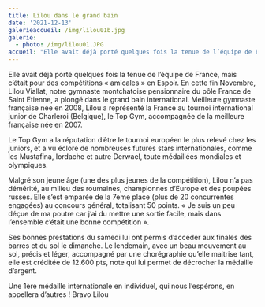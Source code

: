 ```yaml
---
title: Lilou dans le grand bain
date: '2021-12-13'
galerieaccueil: /img/lilou01b.jpg
galerie:
  - photo: /img/lilou01.JPG
accueil: "Elle avait déjà porté quelques fois la tenue de l’équipe de France, mais c’était pour des compétitions « amicales » en Espoir. En cette fin Novembre, Lilou Viallat, notre gymnaste montchatoise pensionnaire du pôle France de Saint Etienne, a plongé dans le grand bain international"
---
```


Elle avait déjà porté quelques fois la tenue de l’équipe de France, mais c’était pour des compétitions « amicales » en Espoir. En cette fin Novembre, Lilou Viallat, notre gymnaste montchatoise pensionnaire du pôle France de Saint Etienne, a plongé dans le grand bain international. Meilleure gymnaste française née en 2008, Lilou a représenté la France au tournoi international junior de Charleroi (Belgique), le Top Gym, accompagnée de la meilleure française née en 2007.

Le Top Gym a la réputation d’être le tournoi européen le plus relevé chez les juniors, et a vu éclore de nombreuses futures stars internationales, comme les Mustafina, Iordache et autre Derwael, toute médaillées mondiales et olympiques.

Malgré son jeune âge (une des plus jeunes de la compétition), Lilou n’a pas démérité, au milieu des roumaines, championnes d’Europe et des poupées russes. Elle s’est emparée de la 7ème place (plus de 20 concurrentes engagées) au concours général, totalisant 50 points. « Je suis un peu déçue de ma poutre car j’ai du mettre une sortie facile, mais dans l’ensemble c’était une bonne compétition ».

Ses bonnes prestations du samedi lui ont permis d’accéder aux finales des barres et du sol le dimanche. Le lendemain, avec un beau mouvement au sol, précis et léger, accompagné par une chorégraphie qu’elle maitrise tant, elle est créditée de 12.600 pts, note qui lui permet de décrocher la médaille d’argent.

Une 1ère médaille internationale en individuel, qui nous l’espérons, en appellera d’autres ! Bravo Lilou

